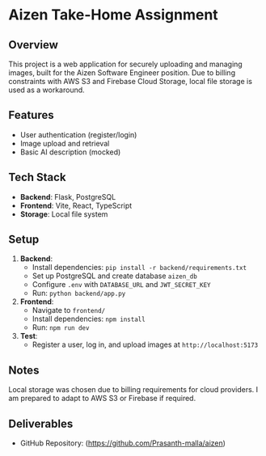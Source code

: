# Aizen Take-Home Assignment

## Overview
This project is a web application for securely uploading and managing images, built for the Aizen Software Engineer position. Due to billing constraints with AWS S3 and Firebase Cloud Storage, local file storage is used as a workaround.

## Features
- User authentication (register/login)
- Image upload and retrieval
- Basic AI description (mocked)

## Tech Stack
- **Backend**: Flask, PostgreSQL
- **Frontend**: Vite, React, TypeScript
- **Storage**: Local file system

## Setup
1. **Backend**:
   - Install dependencies: `pip install -r backend/requirements.txt`
   - Set up PostgreSQL and create database `aizen_db`
   - Configure `.env` with `DATABASE_URL` and `JWT_SECRET_KEY`
   - Run: `python backend/app.py`
2. **Frontend**:
   - Navigate to `frontend/`
   - Install dependencies: `npm install`
   - Run: `npm run dev`
3. **Test**:
   - Register a user, log in, and upload images at `http://localhost:5173`

## Notes
Local storage was chosen due to billing requirements for cloud providers. I am prepared to adapt to AWS S3 or Firebase if required.

## Deliverables
- GitHub Repository: (https://github.com/Prasanth-malla/aizen)
